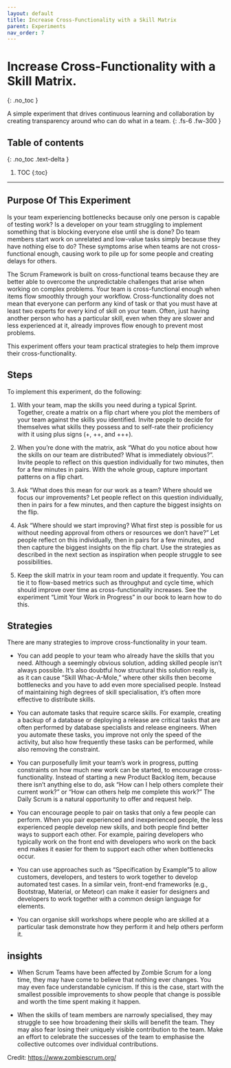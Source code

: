 ```yaml
---
layout: default
title: Increase Cross-Functionality with a Skill Matrix
parent: Experiments
nav_order: 7
---
```


# Increase Cross-Functionality with a Skill Matrix.
{: .no_toc }

A simple experiment that drives continuous learning and collaboration by creating transparency around who can do what in a team.
{: .fs-6 .fw-300 }

## Table of contents
{: .no_toc .text-delta }

1. TOC
{:toc}

---

##  Purpose Of This Experiment

Is your team experiencing bottlenecks because only one person is capable of testing work? Is a developer on your team struggling to implement something that is blocking everyone else until she is done? Do team members start work on unrelated and low-value tasks simply because they have nothing else to do? These symptoms arise when teams are not cross-functional enough, causing work to pile up for some people and creating delays for others.

The Scrum Framework is built on cross-functional teams because they are better able to overcome the unpredictable challenges that arise when working on complex problems. Your team is cross-functional enough when items flow smoothly through your workflow. Cross-functionality does not mean that everyone can perform any kind of task or that you must have at least two experts for every kind of skill on your team. Often, just having another person who has a particular skill, even when they are slower and less experienced at it, already improves flow enough to prevent most problems.

This experiment offers your team practical strategies to help them improve their cross-functionality.

## Steps

To implement this experiment, do the following:

1. With your team, map the skills you need during a typical Sprint. Together, create a matrix on a flip chart where you plot the members of your team against the skills you identified. Invite people to decide for themselves what skills they possess and to self-rate their proficiency with it using plus signs (+, ++, and +++).

2. When you’re done with the matrix, ask “What do you notice about how the skills on our team are distributed? What is immediately obvious?”. Invite people to reflect on this question individually for two minutes, then for a few minutes in pairs. With the whole group, capture important patterns on a flip chart.

3. Ask “What does this mean for our work as a team? Where should we focus our improvements? Let people reflect on this question individually, then in pairs for a few minutes, and then capture the biggest insights on the flip.

4. Ask “Where should we start improving? What first step is possible for us without needing approval from others or resources we don’t have?” Let people reflect on this individually, then in pairs for a few minutes, and then capture the biggest insights on the flip chart. Use the strategies as described in the next section as inspiration when people struggle to see possibilities.

5. Keep the skill matrix in your team room and update it frequently. You can tie it to flow-based metrics such as throughput and cycle time, which should improve over time as cross-functionality increases. See the experiment “Limit Your Work in Progress” in our book to learn how to do this.

## Strategies

There are many strategies to improve cross-functionality in your team.

- You can add people to your team who already have the skills that you need. Although a seemingly obvious solution, adding skilled people isn’t always possible. It’s also doubtful how structural this solution really is, as it can cause “Skill Whac-A-Mole,” where other skills then become bottlenecks and you have to add even more specialised people. Instead of maintaining high degrees of skill specialisation, it’s often more effective to distribute skills.

- You can automate tasks that require scarce skills. For example, creating a backup of a database or deploying a release are critical tasks that are often performed by database specialists and release engineers. When you automate these tasks, you improve not only the speed of the activity, but also how frequently these tasks can be performed, while also removing the constraint.

- You can purposefully limit your team’s work in progress, putting constraints on how much new work can be started, to encourage cross-functionality. Instead of starting a new Product Backlog item, because there isn’t anything else to do, ask “How can I help others complete their current work?” or “How can others help me complete this work?” The Daily Scrum is a natural opportunity to offer and request help.

- You can encourage people to pair on tasks that only a few people can perform. When you pair experienced and inexperienced people, the less experienced people develop new skills, and both people find better ways to support each other. For example, pairing developers who typically work on the front end with developers who work on the back end makes it easier for them to support each other when bottlenecks occur.

- You can use approaches such as “Specification by Example”5 to allow customers, developers, and testers to work together to develop automated test cases. In a similar vein, front-end frameworks (e.g., Bootstrap, Material, or Meteor) can make it easier for designers and developers to work together with a common design language for elements.

- You can organise skill workshops where people who are skilled at a particular task demonstrate how they perform it and help others perform it.

## insights

- When Scrum Teams have been affected by Zombie Scrum for a long time, they may have come to believe that nothing ever changes. You may even face understandable cynicism. If this is the case, start with the smallest possible improvements to show people that change is possible and worth the time spent making it happen.

- When the skills of team members are narrowly specialised, they may struggle to see how broadening their skills will benefit the team. They may also fear losing their uniquely visible contribution to the team. Make an effort to celebrate the successes of the team to emphasise the collective outcomes over individual contributions.

Credit: https://www.zombiescrum.org/
